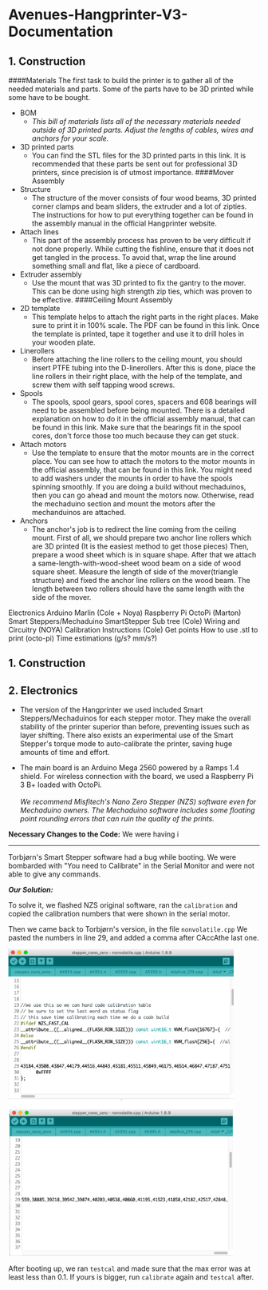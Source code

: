# Avenues-Hangprinter-V3-Documentation

## **1. Construction**
####Materials 
The first task to build the printer is to gather all of the needed materials and parts. Some of the parts have to be 3D printed while some have to be bought. 
- BOM
  - *This bill of materials lists all of the necessary materials needed outside of 3D printed parts. Adjust the lengths of cables, wires and anchors for your scale.*
- 3D printed parts 
  - You can find the STL files for the 3D printed parts in this link. It is recommended that these parts be sent out for professional 3D printers, since precision is of utmost importance.
####Mover Assembly
- Structure
  - The structure of the mover consists of four wood beams, 3D printed corner clamps and beam sliders, the extruder and a lot of zipties. The instructions for how to put everything together can be found in the assembly manual in the official Hangprinter website. 
- Attach lines
  - This part of the assembly process has proven to be very difficult if not done properly. While cutting the fishline, ensure that it does not get tangled in the process. To avoid that, wrap the line around something small and flat, like a piece of cardboard. 
- Extruder assembly
  - Use the mount that was 3D printed to fix the gantry to the mover. This can be done using high strength zip ties, which was proven to be effective. 
####Ceiling Mount Assembly
- 2D template
  - This template helps to attach the right parts in the right places. Make sure to print it in 100% scale. The PDF can be found in this link. Once the template is printed, tape it together and use it to drill holes in your wooden plate. 
- Linerollers
  - Before attaching the line rollers to the ceiling mount, you should insert PTFE tubing into the D-linerollers. After this is done, place the line rollers in their right place, with the help of the template, and screw them with self tapping wood screws. 
- Spools
  - The spools, spool gears, spool cores, spacers and 608 bearings will need to be assembled before being mounted. There is a detailed explanation on how to do it in the official assembly manual, that can be found in this link. Make sure that the bearings fit in the spool cores, don't force those too much because they can get stuck. 
- Attach motors
  - Use the template to ensure that the motor mounts are in the correct place. You can see how to attach the motors to the motor mounts in the official assembly, that can be found in this link. You might need to add washers under the mounts in order to have the spools spinning smoothly. If you are doing a build without mechaduinos, then you can go ahead and mount the motors now. Otherwise, read the mechaduino section and mount the motors after the mechanduinos are attached. 
- Anchors
  - The anchor's job is to redirect the line coming from the ceiling mount. First of all, we should prepare two anchor line rollers which are 3D printed (It is the easiest method to  get those pieces) Then, prepare a wood sheet which is in square shape. After that we attach a same-length-with-wood-sheet wood beam on a side of wood square sheet. Measure the length of side of the mover(triangle structure) and fixed the anchor line rollers on the wood beam. The length between two rollers should have the same length with the side of the mover.


Electronics
Arduino
Marlin (Cole + Noya)
Raspberry Pi
OctoPi (Marton)
Smart Steppers/Mechaduino
SmartStepper Sub tree (Cole)
Wiring and Circuitry
(NOYA)
Calibration
Instructions (Cole)
Get points
How to use
.stl to print (octo-pi)
Time estimations (g/s? mm/s?)


## **1. Construction**











## **2. Electronics**
- The version of the Hangprinter we used included Smart Steppers/Mechaduinos for each stepper motor. They make the overall stability of the printer superior than before, preventing issues such as layer shifting. There also exists an experimental use of the Smart Stepper's torque mode to auto-calibrate the printer, saving huge amounts of time and effort.
>
- The main board is an Arduino Mega 2560 powered by a Ramps 1.4 shield. For wireless connection with the board, we used a Raspberry Pi 3 B+ loaded with OctoPi.
<br> <br> *We recommend Misfitech's Nano Zero Stepper (NZS) software even for Mechaduino owners. The Mechaduino software includes some floating point rounding errors that can ruin the quality of the prints.*

**Necessary Changes to the Code:**
We were having i

___
Torbjørn's Smart Stepper software had a bug while booting. We were bombarded with "You need to Calibrate" in the Serial Monitor and were not able to give any commands.

***Our Solution:*** 

To solve it, we flashed NZS original software, ran the `calibration` and copied the calibration numbers that were shown in the serial motor.


Then we came back to Torbjørn's version, in the file `nonvolatile.cpp` We pasted the numbers in line 29, and added a comma after CAccAthe last one.
  
  ![Numbers](/CalNumbers.png)


After booting up, we ran `testcal` and made sure that the max error was at least less than 0.1. If yours is bigger, run `calibrate` again and `testcal` after.